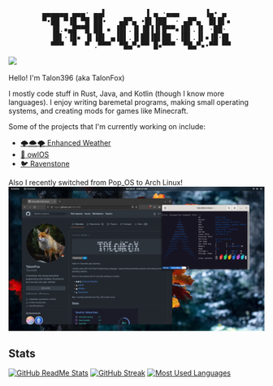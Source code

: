 <div align=center><pre>
▄▄▄▄▄▄ ▄▄▄· ▄▄▌         ▐ ▄ ·▄▄▄      ▐▄• ▄ 
▀•██ ▀▐█ ▀█ ██•   ▄█▀▄ •█▌▐██  · ▄█▀▄  █▌█▌▪
  ▐█.▪▄█▀▀█ ██ ▪ ▐█▌.▐▌▐█▐▐▌█▀▀▪▐█▌.▐▌ ·██· 
  ▐█▌·▐█▪ ▐▌▐█▌ ▄▐█▌.▐▌██▐█▌██ .▐█▌.▐▌▪▐█·█▌
  ▀▀▀  ▀  ▀ .▀▀▀  ▀█▄▀▪▀▀ █▪▀▀▀  ▀█▄▀▪•▀▀ ▀▀
</pre><div align=left>

![](https://komarev.com/ghpvc/?username=Talon396)

Hello! I'm Talon396 (aka TalonFox)

I mostly code stuff in Rust, Java, and Kotlin (though I know more languages).
I enjoy writing baremetal programs, making small operating systems, and creating mods for games like Minecraft.

Some of the projects that I'm currently working on include:
- [🌩🌨🌪 Enhanced Weather](https://github.com/Talon396/EnhancedWeather)
- [🦉 owlOS](https://github.com/Talon396/owlOS)
- [🐦 Ravenstone](https://github.com/Talon396/Ravenstone)

Also I recently switched from Pop_OS to Arch Linux!
<img src="https://raw.githubusercontent.com/Talon396/Talon396/main/Desktop%20Screenshot.png" width="640">

## Stats
[![GitHub ReadMe Stats](https://github-readme-stats.vercel.app/api?username=Talon396&show_icons=true&theme=tokyonight&hide_border=true&layout=compact&include_all_commits=true&count_private=true)](https://github.com/anuraghazra/github-readme-stats)
[![GitHub Streak](https://github-readme-streak-stats.herokuapp.com/?user=Talon396&theme=tokyonight&hide_border=true)](https://git.io/streak-stats)
[![Most Used Languages](https://github-readme-stats.vercel.app/api/top-langs/?username=Talon396&layout=compact&theme=tokyonight&hide=makefile&langs_count=6&hide_border=true)](https://github.com/anuraghazra/github-readme-stats)
